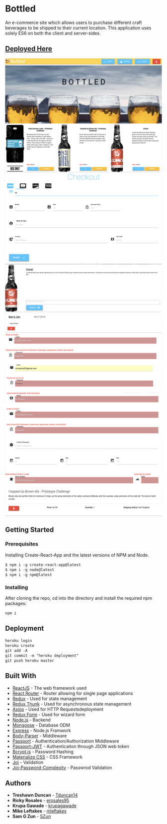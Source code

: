 # Bottled

An e-commerce site which allows users to purchase different craft beverages to be shipped to their current location. This application uses solely ES6 on both the client and server-sides.

## [Deployed Here](https://quiet-forest-84841.herokuapp.com/)

![](./assets/Navbar.png)
![](./assets/Homepage.png)
![](./assets/Shop.png)
![](./assets/Checkout.png)
![](./assets/Review.png)
![](./assets/Validation1.png)
![](./assets/Validation2.png)
![](./assets/Validation3.png)
![](./assets/Order.png)

## Getting Started

### Prerequisites

Installing Create-React-App and the latest versions of NPM and Node.

```
$ npm i -g create-react-app@latest
$ npm i -g node@latest
$ npm i -g npm@latest
```

### Installing

After cloning the repo, cd into the directory and install the required npm packages:

```
npm i
```

## Deployment

```
heroku login
heroku create
git add -A
git commit -m "heroku deployment"
git push heroku master
```

## Built With

- [ReactJS](https://reactjs.org/) - The web framework used
- [React Router](https://www.npmjs.com/package/react-router-dom) - Router allowing for single page applications
- [Redux](https://redux.js.org/) - Used for state management
- [Redux Thunk](https://github.com/reduxjs/redux-thunk) - Used for asynchronous state management
- [Axios](https://www.npmjs.com/package/axios) - Used for HTTP Requestsdeployment
- [Redux Form](https://redux-form.com/7.4.2/) - Used for wizard form
- [Node.js](https://nodejs.org/en/) - Backend
- [Mongoose](https://mongoosejs.com/) - Database ODM
- [Express](https://expressjs.com/) - Node.js Framwork
- [Body-Parser](https://www.npmjs.com/package/body-parser) - Middleware
- [Passport](http://www.passportjs.org/) - Authentication/Authorization Middleware
- [Passport-JWT](https://github.com/themikenicholson/passport-jwt) - Authenticaiton through JSON web token
- [Bcrypt.js](https://www.npmjs.com/package/bcryptjs) - Password Hashing
- [Materialize CSS](https://materializecss.com/) - CSS Framework
- [Joi](https://www.npmjs.com/package/joi) - Validation
- [Joi-Password-Complexity](https://www.npmjs.com/package/joi-password-complexity) - Passwrod Validation

## Authors

- **Treshawn Duncan** - [Tduncan14](https://github.com/Tduncan14)
- **Ricky Rosales** - [erosales95](https://github.com/erosales95)
- **Krupa Gawade** - [krupagawade](https://github.com/krupagawade)
- **Mike Leftakes** - [mleftakes](https://github.com/mleftakes)
- **Sam G Zun** - [SZun](https://github.com/SZun)
